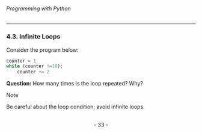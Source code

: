 ###### Programming with Python
---


### 4.3. Infinite Loops

Consider the program below:

```python
counter = 1
while (counter !=18):
    counter += 2
```
**Question:** How many times is the loop repeated? Why?

> [!NOTE]
> Be careful about the loop condition; avoid infinite loops.


<br>

<center> - 33 - </center>


